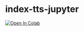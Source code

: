 # index-tts-jupyter
[![Open In Colab](https://colab.research.google.com/assets/colab-badge.svg)](https://colab.research.google.com/github.com/ycyy/index-tts-jupyter/blob/main/index-tts2.ipynb) 
